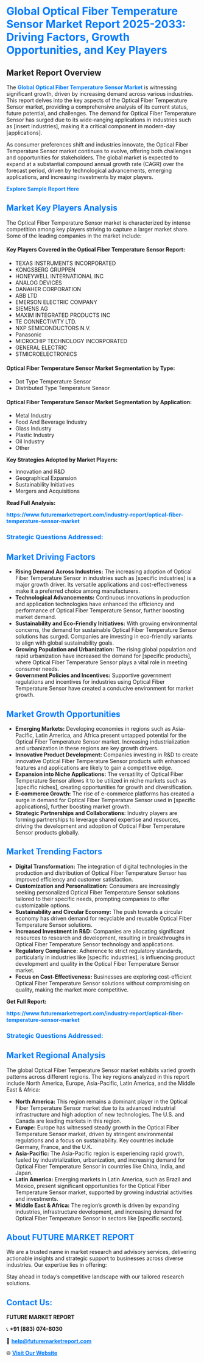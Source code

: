 <h1 style="color: #007BFF;">Global Optical Fiber Temperature Sensor Market Report 2025-2033: Driving Factors, Growth Opportunities, and Key Players</h1>

<section id="overview">
<h2>Market Report Overview</h2>
<p>The <a href="https://www.futuremarketreport.com/industry-report/optical-fiber-temperature-sensor-market" style="color: #007BFF; text-decoration: none;"><strong>Global Optical Fiber Temperature Sensor Market</strong></a> is witnessing significant growth, driven by increasing demand across various industries. This report delves into the key aspects of the Optical Fiber Temperature Sensor market, providing a comprehensive analysis of its current status, future potential, and challenges. The demand for Optical Fiber Temperature Sensor has surged due to its wide-ranging applications in industries such as [insert industries], making it a critical component in modern-day [applications].</p>
<p>As consumer preferences shift and industries innovate, the Optical Fiber Temperature Sensor market continues to evolve, offering both challenges and opportunities for stakeholders. The global market is expected to expand at a substantial compound annual growth rate (CAGR) over the forecast period, driven by technological advancements, emerging applications, and increasing investments by major players.</p>
</section>

<section id="overview">
<p><a href="https://www.futuremarketreport.com/request-sample/reportId=81469" style="color: #007BFF; text-decoration: none;"><strong>Explore Sample Report Here</strong></a></p>
</section>

<section id="key-players">
<h2 style="color: #007BFF;">Market Key Players Analysis</h2>
<p>The Optical Fiber Temperature Sensor market is characterized by intense competition among key players striving to capture a larger market share. Some of the leading companies in the market include:</p>
<h4>Key Players Covered in the Optical Fiber Temperature Sensor Report:</h4>
<ul><li>TEXAS INSTRUMENTS INCORPORATED</li><li>KONGSBERG GRUPPEN</li><li>HONEYWELL INTERNATIONAL INC</li><li>ANALOG DEVICES</li><li>DANAHER CORPORATION</li><li>ABB LTD</li><li>EMERSON ELECTRIC COMPANY</li><li>SIEMENS AG</li><li>MAXIM INTEGRATED PRODUCTS INC</li><li>TE CONNECTIVITY LTD.</li><li>NXP SEMICONDUCTORS N.V.</li><li>Panasonic</li><li>MICROCHIP TECHNOLOGY INCORPORATED</li><li>GENERAL ELECTRIC</li><li>STMICROELECTRONICS</li></ul>
<h4>Optical Fiber Temperature Sensor Market Segmentation by Type:</h4>
<ul><li>Dot Type Temperature Sensor</li><li>Distributed Type Temperature Sensor</li></ul>

<h4>Optical Fiber Temperature Sensor Market Segmentation by Application:</h4>
<ul><li>Metal Industry</li><li>Food And Beverage Industry</li><li>Glass Industry</li><li>Plastic Industry</li><li>Oil Industry</li><li>Other</li></ul>
<p><strong>Key Strategies Adopted by Market Players:</strong></p>
<ul>
<li>Innovation and R&D</li>
<li>Geographical Expansion</li>
<li>Sustainability Initiatives</li>
<li>Mergers and Acquisitions</li>
</ul>
</section>

<section>
<p><strong>Read Full Analysis: </strong></p><a href="https://www.futuremarketreport.com/industry-report/optical-fiber-temperature-sensor-market" style="color: #007BFF; text-decoration: none;"><strong>https://www.futuremarketreport.com/industry-report/optical-fiber-temperature-sensor-market</strong></a>
<h3 style="color: #007BFF;">Strategic Questions Addressed:</h3>
</section>

<section id="driving-factors">
<h2 style="color: #007BFF;">Market Driving Factors</h2>
<ul>
<li><strong>Rising Demand Across Industries:</strong> The increasing adoption of Optical Fiber Temperature Sensor in industries such as [specific industries] is a major growth driver. Its versatile applications and cost-effectiveness make it a preferred choice among manufacturers.</li>
<li><strong>Technological Advancements:</strong> Continuous innovations in production and application technologies have enhanced the efficiency and performance of Optical Fiber Temperature Sensor, further boosting market demand.</li>
<li><strong>Sustainability and Eco-Friendly Initiatives:</strong> With growing environmental concerns, the demand for sustainable Optical Fiber Temperature Sensor solutions has surged. Companies are investing in eco-friendly variants to align with global sustainability goals.</li>
<li><strong>Growing Population and Urbanization:</strong> The rising global population and rapid urbanization have increased the demand for [specific products], where Optical Fiber Temperature Sensor plays a vital role in meeting consumer needs.</li>
<li><strong>Government Policies and Incentives:</strong> Supportive government regulations and incentives for industries using Optical Fiber Temperature Sensor have created a conducive environment for market growth.</li>
</ul>
</section>

<section id="growth-opportunities">
<h2 style="color: #007BFF;">Market Growth Opportunities</h2>
<ul>
<li><strong>Emerging Markets:</strong> Developing economies in regions such as Asia-Pacific, Latin America, and Africa present untapped potential for the Optical Fiber Temperature Sensor market. Increasing industrialization and urbanization in these regions are key growth drivers.</li>
<li><strong>Innovative Product Development:</strong> Companies investing in R&D to create innovative Optical Fiber Temperature Sensor products with enhanced features and applications are likely to gain a competitive edge.</li>
<li><strong>Expansion into Niche Applications:</strong> The versatility of Optical Fiber Temperature Sensor allows it to be utilized in niche markets such as [specific niches], creating opportunities for growth and diversification.</li>
<li><strong>E-commerce Growth:</strong> The rise of e-commerce platforms has created a surge in demand for Optical Fiber Temperature Sensor used in [specific applications], further boosting market growth.</li>
<li><strong>Strategic Partnerships and Collaborations:</strong> Industry players are forming partnerships to leverage shared expertise and resources, driving the development and adoption of Optical Fiber Temperature Sensor products globally.</li>
</ul>
</section>

<section id="trending-factors">
<h2 style="color: #007BFF;">Market Trending Factors</h2>
<ul>
<li><strong>Digital Transformation:</strong> The integration of digital technologies in the production and distribution of Optical Fiber Temperature Sensor has improved efficiency and customer satisfaction.</li>
<li><strong>Customization and Personalization:</strong> Consumers are increasingly seeking personalized Optical Fiber Temperature Sensor solutions tailored to their specific needs, prompting companies to offer customizable options.</li>
<li><strong>Sustainability and Circular Economy:</strong> The push towards a circular economy has driven demand for recyclable and reusable Optical Fiber Temperature Sensor solutions.</li>
<li><strong>Increased Investment in R&D:</strong> Companies are allocating significant resources to research and development, resulting in breakthroughs in Optical Fiber Temperature Sensor technology and applications.</li>
<li><strong>Regulatory Compliance:</strong> Adherence to strict regulatory standards, particularly in industries like [specific industries], is influencing product development and quality in the Optical Fiber Temperature Sensor market.</li>
<li><strong>Focus on Cost-Effectiveness:</strong> Businesses are exploring cost-efficient Optical Fiber Temperature Sensor solutions without compromising on quality, making the market more competitive.</li>
</ul>
</section>

<section>
<p><strong>Get Full Report: </strong></p><a href="https://www.futuremarketreport.com/industry-report/optical-fiber-temperature-sensor-market" style="color: #007BFF; text-decoration: none;"><strong>https://www.futuremarketreport.com/industry-report/optical-fiber-temperature-sensor-market</strong></a>
<h3 style="color: #007BFF;">Strategic Questions Addressed:</h3>
</section>


<section id="regional-analysis">
<h2 style="color: #007BFF;">Market Regional Analysis</h2>
<p>The global Optical Fiber Temperature Sensor market exhibits varied growth patterns across different regions. The key regions analyzed in this report include North America, Europe, Asia-Pacific, Latin America, and the Middle East & Africa:</p>
<ul>
<li><strong>North America:</strong> This region remains a dominant player in the Optical Fiber Temperature Sensor market due to its advanced industrial infrastructure and high adoption of new technologies. The U.S. and Canada are leading markets in this region.</li>
<li><strong>Europe:</strong> Europe has witnessed steady growth in the Optical Fiber Temperature Sensor market, driven by stringent environmental regulations and a focus on sustainability. Key countries include Germany, France, and the U.K.</li>
<li><strong>Asia-Pacific:</strong> The Asia-Pacific region is experiencing rapid growth, fueled by industrialization, urbanization, and increasing demand for Optical Fiber Temperature Sensor in countries like China, India, and Japan.</li>
<li><strong>Latin America:</strong> Emerging markets in Latin America, such as Brazil and Mexico, present significant opportunities for the Optical Fiber Temperature Sensor market, supported by growing industrial activities and investments.</li>
<li><strong>Middle East & Africa:</strong> The region’s growth is driven by expanding industries, infrastructure development, and increasing demand for Optical Fiber Temperature Sensor in sectors like [specific sectors].</li>
</ul>
</section>

<footer>
<h2 style="color: #007BFF;">About FUTURE MARKET REPORT</h2>
<p>We are a trusted name in market research and advisory services, delivering actionable insights and strategic support to businesses across diverse industries. Our expertise lies in offering:</p>

<p>Stay ahead in today’s competitive landscape with our tailored research solutions.</p>

<h2 style="color: #007BFF;">Contact Us:</h2>
<p><strong>FUTURE MARKET REPORT</strong></p>
<p>📞 <strong>+91 (883) 074-8030</strong></p>
<p>📧 <strong><a href="mailto:help@futuremarketreport.com" style="color: #007BFF;">help@futuremarketreport.com</a></strong></p>
<p>🌐 <strong><a href="https://www.futuremarketreport.com/" style="color: #007BFF;">Visit Our Website</a></strong></p>
</footer>